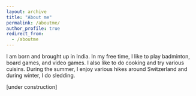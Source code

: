 ```yaml
---
layout: archive
title: "About me"
permalink: /aboutme/
author_profile: true
redirect_from:
  - /aboutme
---
```


I am born and brought up in India. In my free time, I like to play badminton, board games, and video games. I also like to do cooking and try various cuisins. During the summer, I enjoy various hikes around Switzerland and during winter, I do sledding.

\[under construction]
